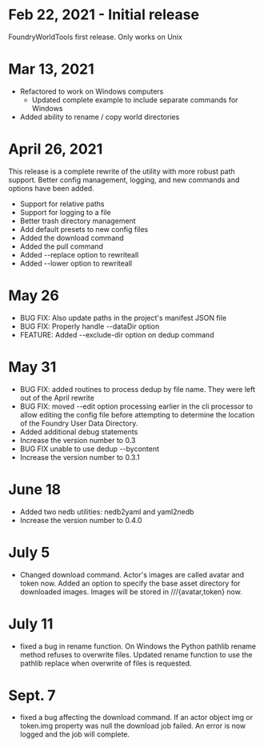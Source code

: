 # Feb 22, 2021 - Initial release

FoundryWorldTools first release. Only works on Unix

# Mar 13, 2021

* Refactored to work on Windows computers
  * Updated complete example to include separate commands for Windows
* Added ability to rename / copy world directories

# April 26, 2021

This release is a complete rewrite of the utility with more robust path
support. Better config management, logging, and new commands and options have 
been added.

* Support for relative paths
* Support for logging to a file
* Better trash directory management
* Add default presets to new config files
* Added the download command
* Added the pull command
* Added --replace option to rewriteall
* Added --lower option to rewriteall

# May 26

* BUG FIX: Also update paths in the project's manifest JSON file
* BUG FIX: Properly handle --dataDir option
* FEATURE: Added --exclude-dir option on dedup command

# May 31

* BUG FIX: added routines to process dedup by file name. They were left out of the April rewrite
* BUG FIX: moved --edit option processing earlier in the cli processor to allow editing the config
  file before attempting to determine the location of the Foundry User Data Directory.
* Added additional debug statements
* Increase the version number to 0.3
* BUG FIX unable to use dedup --bycontent
* Increase the version number to 0.3.1

# June 18

* Added two nedb utilities: nedb2yaml and yaml2nedb
* Increase the version number to 0.4.0

# July 5

* Changed download command. Actor's images are called avatar and token now. Added an option to specify the base asset directory for downloaded images. Images will be stored in <world-dir>/<asset-dir>/<actor-name>/{avatar,token} now.

# July 11

* fixed a bug in rename function. On Windows the Python pathlib rename method refuses to overwrite files. Updated rename function to use the pathlib replace when overwrite of files is requested.

# Sept. 7

* fixed a bug affecting the download command. If an actor object img or token.img property was null the download job failed. An error is now logged and the job will complete.
